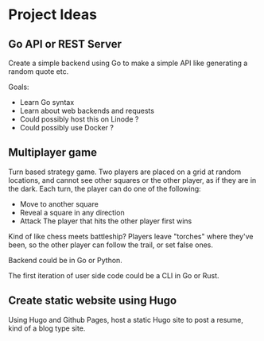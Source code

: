 # Project Ideas

## Go API or REST Server

Create a simple backend using Go to make a simple API like generating a random quote etc.

Goals:

- Learn Go syntax
- Learn about web backends and requests
- Could possibly host this on Linode ?
- Could possibly use Docker ?

## Multiplayer game

Turn based strategy game. 
Two players are placed on a grid at random locations, and cannot see other squares or the other player, as if they are in the dark.
Each turn, the player can do one of the following:
- Move to another square
- Reveal a square in any direction
- Attack
The player that hits the other player first wins

Kind of like chess meets battleship?
Players leave "torches" where they've been, so the other player can follow the trail, or set false ones.

Backend could be in Go or Python.

The first iteration of user side code could be a CLI in Go or Rust.

## Create static website using Hugo

Using Hugo and Github Pages, host a static Hugo site to post a resume, kind of a blog type site.
